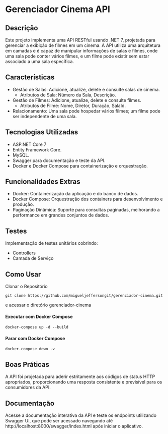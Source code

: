 # Gerenciador Cinema API

## Descrição
Este projeto implementa uma API RESTful usando .NET 7, projetada para gerenciar a exibição de filmes em um cinema. A API utiliza uma arquitetura em camadas e é capaz de manipular informações de salas e filmes, onde uma sala pode conter vários filmes, e um filme pode existir sem estar associado a uma sala específica.

## Características
 - Gestão de Salas: Adicione, atualize, delete e consulte salas de cinema.
    - Atributos de Sala: Número da Sala, Descrição.
 - Gestão de Filmes: Adicione, atualize, delete e consulte filmes.
    - Atributos de Filme: Nome, Diretor, Duração, SalaId.
 - Relacionamento: Uma sala pode hospedar vários filmes; um filme pode ser independente de uma sala.

## Tecnologias Utilizadas
- ASP.NET Core 7
- Entity Framework Core.
- MySQL.
- Swagger para documentação e teste da API.
- Docker e Docker Compose para containerização e orquestração.

## Funcionalidades Extras
- Docker: Containerização da aplicação e do banco de dados.
- Docker Compose: Orquestração dos containers para desenvolvimento e produção.
- Paginação Dinâmica: Suporte para consultas paginadas, melhorando a performance em grandes conjuntos de dados.

## Testes
Implementação de testes unitários cobrindo:

- Controllers
- Camada de Serviço


## Como Usar
Clonar o Repositório

```
git clone https://github.com/migueljeffersongit/gerenciador-cinema.git
```

e acessar o diretório gerenciador-cinema

#### Executar com Docker Compose

```
docker-compose up -d --build
```

#### Parar com Docker Compose

```
docker-compose down -v
```

## Boas Práticas
A API foi projetada para aderir estritamente aos códigos de status HTTP apropriados, proporcionando uma resposta consistente e previsível para os consumidores da API.

## Documentação
Acesse a documentação interativa da API e teste os endpoints utilizando Swagger UI, que pode ser acessado navegando até http://localhost:8000/swagger/index.html após iniciar o aplicativo.
